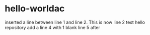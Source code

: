 # hello-worldac
inserted a line between line 1 and line 2. This is now line 2
test hello repository
add a line 4 with 1 blank line 5 after
